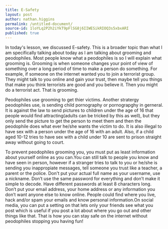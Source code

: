 ```yaml
---
title: E-Safety
layout: post
author: nathan.higgins
permalink: /untitled-document/
source-id: 1loYLq2P2h2iYkT9pFlSG8j6IIWESikRIOQ3s5xbxARI
published: true
---
```

In today's lesson, we discussed E-safety. This is a broader topic than what I am specifically talking about today as I am talking about grooming and peodophiles. Most people know what a peodophiles is so I will explain what grooming is. Grooming is when someone changes your point of view of something over a long period of time to make a person do something. For example, if someone on the internet wanted you to join a terrorist group. They might talk to you online and gain your trust, then maybe tell you things that make you think terrorists are good and you believe it. Then you might do a terrorist act. That is grooming. 

Peodophiles use grooming to get thier victims. Another stratergy peodophiles use, is sending child pornography or pornograpghy in gerneral. It is against the law to send pictures to children under the age of 16 that people would find attracting(adults can be tricked by this as well), but they only send the picture to get the person to meet them and then the peodophile does what ever he/she wants the victim to do. It is also illegal to have sex with a person under the age of 16 with an adult. Also, if a child aged 10-12 tries to have sex with a child under 10 are sent to prison straight away without going to court.

To prevent peodophiles grooming you, you must put as least information about yourself online as you can.You can still talk to people you know and have seen in person, however if a stranger tries to talk to you or he/she is sending you inappropiate messages, tell someone you trust like a teacher, a parent or the police. Don't put your actual full name as your username, use a nickname. Don’t use the same password for everything and don’t make it simple to decode. Have different passwords at least 8 characters long. Don’t put your email address, your home address or any information you don’t want anyone else to know online. People could find where you live, hack and/or spam your emails and know personal information.On social media, you can put a setting on that lets only your friends see what you post which is useful if you post a lot about where you go out and other things like that. That is how you can stay safe on the internet without peodophiles stopping you having fun!

